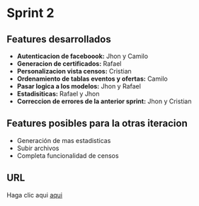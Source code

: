 # Sprint 2

## Features desarrollados

* **Autenticacion de faceboook:** Jhon y Camilo
* **Generacion de certificados:** Rafael
* **Personalizacion vista censos:** Cristian
* **Ordenamiento de tablas eventos y ofertas:** Camilo
* **Pasar logica a los modelos:** Jhon y Rafael
* **Estadisiticas:** Rafael y Jhon
* **Correccion de errores de la anterior sprint:** Jhon y Cristian

## Features posibles para la otras iteracion

* Generación de mas estadisticas
* Subir archivos
* Completa funcionalidad de censos

## URL

Haga clic aqui [aqui](https://si-pastos2.herokuapp.com/)
